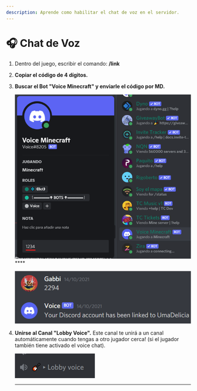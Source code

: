 ```yaml
---
description: Aprende como habilitar el chat de voz en el servidor.
---
```


# 🎧 Chat de Voz

1. Dentro del juego, escribir el comando: **/link**
2. **Copiar el código de 4 dígitos.**
3.  **Buscar el Bot "Voice Minecraft" y enviarle el código por MD.**

    ![](<../.gitbook/assets/image (4) (1).png>)****

    ****![](<../.gitbook/assets/image (6) (1) (1).png>)****
4.  **Unirse al Canal "Lobby Voice".** Este canal te unirá a un canal automáticamente cuando tengas a otro jugador cerca! (si el jugador también tiene activado el voice chat).

    ****![](<../.gitbook/assets/image (5) (1).png>)****

    ****
